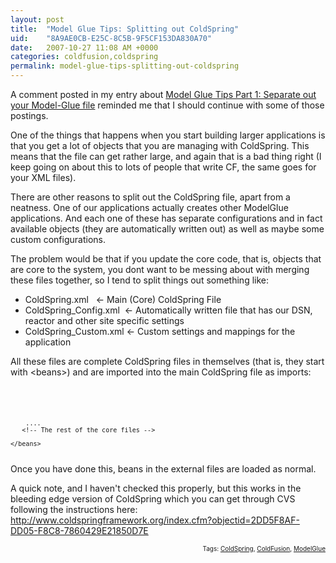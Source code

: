```yaml
---
layout: post
title:  "Model Glue Tips: Splitting out ColdSpring"
uid:	"8A9AE0CB-E25C-8C5B-9F5CF153DA830A70"
date:   2007-10-27 11:08 AM +0000
categories: coldfusion,coldspring
permalink: model-glue-tips-splitting-out-coldspring
---
```

A comment posted in my entry about  <a href="http://www.markdrew.co.uk/blog/index.cfm?mode=entry&amp;entry=51E0DBB6-C4CE-D185-3D7BF85674ADC07E">Model Glue Tips Part 1: Separate out your Model-Glue file</a>  reminded me that I should continue with some of those postings.

One of the things that happens when you start building larger applications is that you get a lot of objects that you are managing with ColdSpring. This means that the file can get rather large, and again that is a bad thing right (I keep going on about this to lots of people that write CF, the same goes for your XML files).

There are other reasons to split out the ColdSpring file, apart from a neatness. One of our applications actually creates other ModelGlue applications. And each one of these has separate configurations and in fact available objects (they are automatically written out) as well as maybe some custom configurations.

The problem would be that if you update the core code, that is, objects that are core to the system, you dont want to be messing about with merging these files together, so I tend to split things out something like:

<ul><li>ColdSpring.xml&nbsp;&nbsp; &lt;- Main (Core) ColdSpring File</li><li>ColdSpring_Config.xml&nbsp; &lt;- Automatically written file that has our DSN, reactor and other site specific settings</li><li>ColdSpring_Custom.xml &lt;- Custom settings and mappings for the application</li></ul>
All these files are complete ColdSpring files in themselves (that is, they start with &lt;beans&gt;) and are imported into the main ColdSpring file as imports:

<code>
	<beans>
	    <import requires="config/ColdSpring_Config.xml" />
	    <import requires="config/ColdSpring_Custom.xml" />

	    ....
	   <!-- The rest of the core files -->

	</beans>

</code>
Once you have done this, beans in the external files are loaded as normal. 

A quick note, and I haven't checked this properly, but this works in the bleeding edge version of ColdSpring which you can get through CVS following the instructions here: <a href="http://www.coldspringframework.org/index.cfm?objectid=2DD5F8AF-DD05-F8C8-7860429E21850D7E">http://www.coldspringframework.org/index.cfm?objectid=2DD5F8AF-DD05-F8C8-7860429E21850D7E</a>


   <!-- technorati tags begin --><p style="font-size:10px;text-align:right;">Tags: <a href="http://technorati.com/tag/ColdSpring" rel="tag">ColdSpring</a>, <a href="http://technorati.com/tag/ColdFusion" rel="tag">ColdFusion</a>, <a href="http://technorati.com/tag/%20ModelGlue" rel="tag"> ModelGlue</a></p><!-- technorati tags end -->